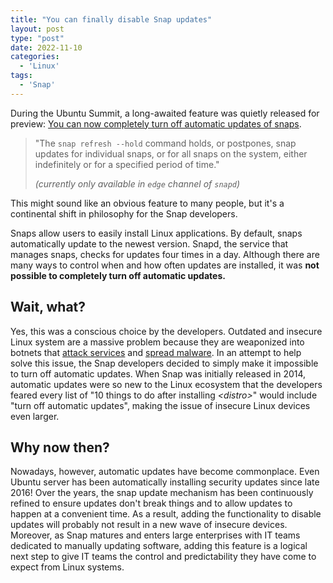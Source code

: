 ```yaml
---
title: "You can finally disable Snap updates"
layout: post
type: "post"
date: 2022-11-10
categories:
  - 'Linux'
tags:
  - 'Snap'
---
```


During the Ubuntu Summit, a long-awaited feature was quietly released for preview: [You can now completely turn off automatic updates of snaps](https://snapcraft.io/docs/keeping-snaps-up-to-date#heading--hold).

> "The `snap refresh --hold` command holds, or postpones, snap updates for individual snaps, or for all snaps on the system, either indefinitely or for a specified period of time."
>
> _(currently only available in `edge` channel of `snapd`)_

This might sound like an obvious feature to many people, but it's a continental shift in philosophy for the Snap developers.

Snaps allow users to easily install Linux applications. By default, snaps automatically update to the newest version. Snapd, the service that manages snaps, checks for updates four times in a day. Although there are many ways to control when and how often updates are installed, it was **not possible to completely turn off automatic updates.**

## Wait, what?

Yes, this was a conscious choice by the developers. Outdated and insecure Linux system are a massive problem because they are weaponized into botnets that [attack services](https://krebsonsecurity.com/2021/09/krebsonsecurity-hit-by-huge-new-iot-botnet-meris/) and [spread malware](https://en.wikipedia.org/wiki/Mirai_(malware)). In an attempt to help solve this issue, the Snap developers decided to simply make it impossible to turn off automatic updates. When Snap was initially released in 2014, automatic updates were so new to the Linux ecosystem that the developers feared every list of "10 things to do after installing _\<distro\>_" would include "turn off automatic updates", making the issue of insecure Linux devices even larger.

## Why now then?

Nowadays, however, automatic updates have become commonplace. Even Ubuntu server has been automatically installing security updates since late 2016! Over the years, the snap update mechanism has been continuously refined to ensure updates don't break things and to allow updates to happen at a convenient time. As a result, adding the functionality to disable updates will probably not result in a new wave of insecure devices. Moreover, as Snap matures and enters large enterprises with IT teams dedicated to manually updating software, adding this feature is a logical next step to give IT teams the control and predictability they have come to expect from Linux systems.
